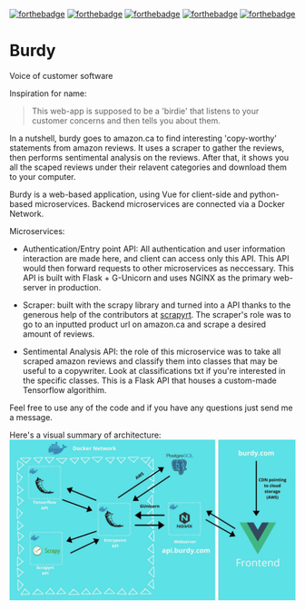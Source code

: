 [![forthebadge](https://forthebadge.com/images/badges/made-with-python.svg)](https://github.com/moomoolive/burdy)
[![forthebadge](https://forthebadge.com/images/badges/made-with-vue.svg)](https://github.com/moomoolive/burdy)
[![forthebadge](https://forthebadge.com/images/badges/uses-js.svg)](https://github.com/moomoolive/burdy)
[![forthebadge](https://forthebadge.com/images/badges/open-source.svg)](https://github.com/moomoolive/burdy)
[![forthebadge](https://forthebadge.com/images/badges/check-it-out.svg)](https://github.com/moomoolive/burdy)

# Burdy
Voice of customer software 

Inspiration for name:

> This web-app is supposed to be a 'birdie' that listens to your customer concerns and then tells you about them. 

In a nutshell, burdy goes to amazon.ca to find interesting 'copy-worthy' statements from amazon reviews. It uses a scraper to gather the reviews, then performs sentimental analysis on the reviews. After that, it shows you all the scaped reviews under their relavent categories and download them to your computer.

Burdy is a web-based application, using Vue for client-side and python-based microservices. Backend microservices are connected via a Docker Network.

Microservices:
* Authentication/Entry point API: All authentication and user information interaction are made here, and client can access only this API. This API would then forward requests to other microservices as neccessary. This API is built with Flask + G-Unicorn and uses NGINX as the primary web-server in production.

* Scraper: built with the scrapy library and turned into a API thanks to the generous help of the contributors at [scrapyrt](https://scrapyrt.readthedocs.io/en/stable/). The scraper's role was to go to an inputted product url on amazon.ca and scrape a desired amount of reviews.

* Sentimental Analysis API: the role of this microservice was to take all scraped amazon reviews and classify them into classes that may be useful to a copywriter. Look at classifications txt if you're interested in the specific classes. This is a Flask API that houses a custom-made Tensorflow algorithim. 

Feel free to use any of the code and if you have any questions just send me a message.

Here's a visual summary of architecture:
![Burdy Overview](frontend.jpg)
